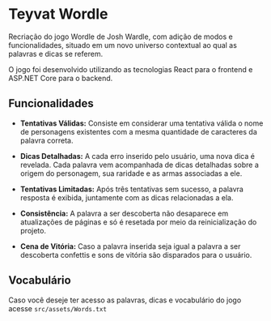 

# Teyvat Wordle

Recriação do jogo Wordle de Josh Wardle, com adição de modos e funcionalidades, situado em um novo universo contextual ao qual as palavras e dicas se referem.

O jogo foi desenvolvido utilizando as tecnologias React para o frontend e ASP.NET Core para o backend.

## Funcionalidades

- **Tentativas Válidas:** Consiste em considerar uma tentativa válida o nome de personagens existentes com a mesma quantidade de caracteres da palavra correta.

- **Dicas Detalhadas:** A cada erro inserido pelo usuário, uma nova dica é revelada. Cada palavra vem acompanhada de dicas detalhadas sobre a origem do personagem, sua raridade e as armas associadas a ele.

- **Tentativas Limitadas:** Após três tentativas sem sucesso, a palavra resposta é exibida, juntamente com as dicas relacionadas a ela.

- **Consistência:** A palavra a ser descoberta não desaparece em atualizações de páginas e só é resetada por meio da reinicialização do projeto.
 
- **Cena de Vitória:** Caso a palavra inserida seja igual a palavra a ser descoberta confettis e sons de vitória são disparados para o usuário.

## Vocabulário

Caso você deseje ter acesso as palavras, dicas e vocabulário do jogo acesse `src/assets/Words.txt`

